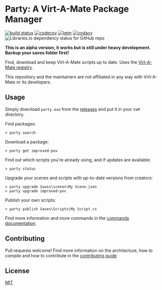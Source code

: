 # Party: A Virt-A-Mate Package Manager

[![build status](https://travis-ci.org/vam-community/vam-party.svg?branch=master)](https://travis-ci.org/vam-community/vam-party) [![codecov](https://codecov.io/gh/vam-community/vam-party/branch/master/graph/badge.svg)](https://codecov.io/gh/vam-community/vam-party) [![lgtm](https://img.shields.io/lgtm/alerts/g/vam-community/vam-party.svg?logo=lgtm&logoWidth=18)](https://lgtm.com/projects/g/vam-community/vam-party/alerts/) [![codacy](https://api.codacy.com/project/badge/Grade/1ac73e5240674a9ca5027e35a6b942bb)](https://www.codacy.com/app/acidbubbles/vam-party) ![Libraries.io dependency status for GitHub repo](https://img.shields.io/librariesio/github/vam-community/vam-party)

**This is an alpha version, it works but is still under heavy development. Backup your saves folder first!**

Find, download and keep Virt-A-Mate scripts up to date. Uses the [Virt-A-Mate registry](https://github.com/vam-community/vam-registry).

This repository and the maintainers are not affiliated in any way with Virt-A-Mate or its developers.

## Usage

Simply download `party.exe` from the [releases](https://github.com/vam-community/vam-party/releases) and put it in your `VaM` directory.

Find packages:

    > party search

Download a package:

    > party get improved-pov

Find out which scripts you're already using, and if updates are available:

    > party status

Upgrade your scenes and scripts with up-to-date versions from creators:

    > party upgrade Saves\scenes\My Scene.json
    > party upgrade improved-pov

Publish your own scripts:

    > party publish Saves\Scripts\My Script.cs

Find more information and more commands in the [commands documentation](USAGE.md).

## Contributing

Pull requests welcome! Find more information on the architecture, how to compile and how to contribute in the [contributing guide](CONTRIBUTING.md)

## License

[MIT](./LICENSE.md)
